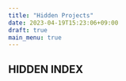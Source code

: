 ```yaml
---
title: "Hidden Projects"
date: 2023-04-19T15:23:06+09:00
draft: true
main_menu: true
---
```

## HIDDEN INDEX

